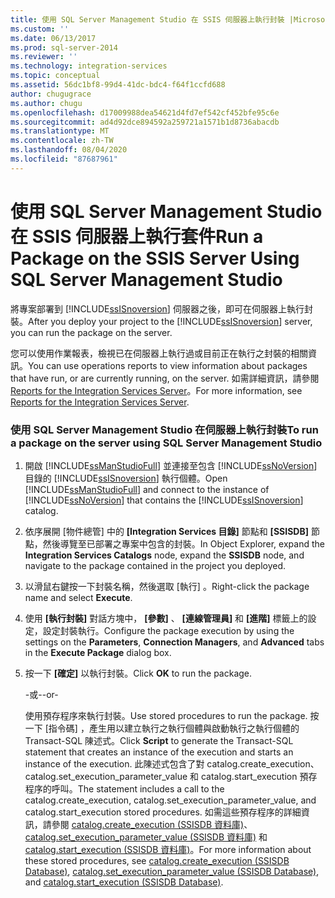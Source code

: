 ```yaml
---
title: 使用 SQL Server Management Studio 在 SSIS 伺服器上執行封裝 |Microsoft Docs
ms.custom: ''
ms.date: 06/13/2017
ms.prod: sql-server-2014
ms.reviewer: ''
ms.technology: integration-services
ms.topic: conceptual
ms.assetid: 56dc1bf8-99d4-41dc-bdc4-f64f1ccfd688
author: chugugrace
ms.author: chugu
ms.openlocfilehash: d17009988dea54621d4fd7ef542cf452bfe95c6e
ms.sourcegitcommit: ad4d92dce894592a259721a1571b1d8736abacdb
ms.translationtype: MT
ms.contentlocale: zh-TW
ms.lasthandoff: 08/04/2020
ms.locfileid: "87687961"
---
```

# <a name="run-a-package-on-the-ssis-server-using-sql-server-management-studio"></a><span data-ttu-id="8e489-102">使用 SQL Server Management Studio 在 SSIS 伺服器上執行套件</span><span class="sxs-lookup"><span data-stu-id="8e489-102">Run a Package on the SSIS Server Using SQL Server Management Studio</span></span>
  <span data-ttu-id="8e489-103">將專案部署到 [!INCLUDE[ssISnoversion](../includes/ssisnoversion-md.md)] 伺服器之後，即可在伺服器上執行封裝。</span><span class="sxs-lookup"><span data-stu-id="8e489-103">After you deploy your project to the [!INCLUDE[ssISnoversion](../includes/ssisnoversion-md.md)] server, you can run the package on the server.</span></span>  
  
 <span data-ttu-id="8e489-104">您可以使用作業報表，檢視已在伺服器上執行過或目前正在執行之封裝的相關資訊。</span><span class="sxs-lookup"><span data-stu-id="8e489-104">You can use operations reports to view information about packages that have run, or are currently running, on the server.</span></span> <span data-ttu-id="8e489-105">如需詳細資訊，請參閱 [Reports for the Integration Services Server](../../2014/integration-services/reports-for-the-integration-services-server.md)。</span><span class="sxs-lookup"><span data-stu-id="8e489-105">For more information, see [Reports for the Integration Services Server](../../2014/integration-services/reports-for-the-integration-services-server.md).</span></span>  
  
### <a name="to-run-a-package-on-the-server-using-sql-server-management-studio"></a><span data-ttu-id="8e489-106">使用 SQL Server Management Studio 在伺服器上執行封裝</span><span class="sxs-lookup"><span data-stu-id="8e489-106">To run a package on the server using SQL Server Management Studio</span></span>  
  
1.  <span data-ttu-id="8e489-107">開啟 [!INCLUDE[ssManStudioFull](../includes/ssmanstudiofull-md.md)] 並連接至包含 [!INCLUDE[ssNoVersion](../includes/ssnoversion-md.md)] 目錄的 [!INCLUDE[ssISnoversion](../includes/ssisnoversion-md.md)] 執行個體。</span><span class="sxs-lookup"><span data-stu-id="8e489-107">Open [!INCLUDE[ssManStudioFull](../includes/ssmanstudiofull-md.md)] and connect to the instance of [!INCLUDE[ssNoVersion](../includes/ssnoversion-md.md)] that contains the [!INCLUDE[ssISnoversion](../includes/ssisnoversion-md.md)] catalog.</span></span>  
  
2.  <span data-ttu-id="8e489-108">依序展開 [物件總管] 中的 **[Integration Services 目錄]** 節點和 **[SSISDB]** 節點，然後導覽至已部署之專案中包含的封裝。</span><span class="sxs-lookup"><span data-stu-id="8e489-108">In Object Explorer, expand the **Integration Services Catalogs** node, expand the **SSISDB** node, and navigate to the package contained in the project you deployed.</span></span>  
  
3.  <span data-ttu-id="8e489-109">以滑鼠右鍵按一下封裝名稱，然後選取 [執行]  。</span><span class="sxs-lookup"><span data-stu-id="8e489-109">Right-click the package name and select **Execute**.</span></span>  
  
4.  <span data-ttu-id="8e489-110">使用 **[執行封裝]** 對話方塊中， **[參數]** 、 **[連線管理員]** 和 **[進階]** 標籤上的設定，設定封裝執行。</span><span class="sxs-lookup"><span data-stu-id="8e489-110">Configure the package execution by using the settings on the **Parameters**, **Connection Managers**, and **Advanced** tabs in the **Execute Package** dialog box.</span></span>  
  
5.  <span data-ttu-id="8e489-111">按一下 **[確定]** 以執行封裝。</span><span class="sxs-lookup"><span data-stu-id="8e489-111">Click **OK** to run the package.</span></span>  
  
     <span data-ttu-id="8e489-112">-或-</span><span class="sxs-lookup"><span data-stu-id="8e489-112">-or-</span></span>  
  
     <span data-ttu-id="8e489-113">使用預存程序來執行封裝。</span><span class="sxs-lookup"><span data-stu-id="8e489-113">Use stored procedures to run the package.</span></span> <span data-ttu-id="8e489-114">按一下 [指令碼]  ，產生用以建立執行之執行個體與啟動執行之執行個體的 Transact-SQL 陳述式。</span><span class="sxs-lookup"><span data-stu-id="8e489-114">Click **Script** to generate the Transact-SQL statement that creates an instance of the execution and starts an instance of the execution.</span></span> <span data-ttu-id="8e489-115">此陳述式包含了對 catalog.create_execution、catalog.set_execution_parameter_value 和 catalog.start_execution 預存程序的呼叫。</span><span class="sxs-lookup"><span data-stu-id="8e489-115">The statement includes a call to the catalog.create_execution, catalog.set_execution_parameter_value, and catalog.start_execution stored procedures.</span></span> <span data-ttu-id="8e489-116">如需這些預存程序的詳細資訊，請參閱 [catalog.create_execution &#40;SSISDB 資料庫&#41;](/sql/integration-services/system-stored-procedures/catalog-create-execution-ssisdb-database)、[catalog.set_execution_parameter_value &#40;SSISDB 資料庫&#41;](/sql/integration-services/system-stored-procedures/catalog-set-execution-parameter-value-ssisdb-database) 和 [catalog.start_execution &#40;SSISDB 資料庫&#41;](/sql/integration-services/system-stored-procedures/catalog-start-execution-ssisdb-database)。</span><span class="sxs-lookup"><span data-stu-id="8e489-116">For more information about these stored procedures, see [catalog.create_execution &#40;SSISDB Database&#41;](/sql/integration-services/system-stored-procedures/catalog-create-execution-ssisdb-database), [catalog.set_execution_parameter_value &#40;SSISDB Database&#41;](/sql/integration-services/system-stored-procedures/catalog-set-execution-parameter-value-ssisdb-database), and [catalog.start_execution &#40;SSISDB Database&#41;](/sql/integration-services/system-stored-procedures/catalog-start-execution-ssisdb-database).</span></span>  
  
  
